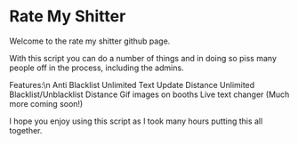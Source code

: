# Rate My Shitter

Welcome to the rate my shitter github page.

With this script you can do a number of things and in doing so piss many people off in the process, including the admins.

Features:\n
Anti Blacklist
Unlimited Text Update Distance
Unlimited Blacklist/Unblacklist Distance
Gif images on booths
Live text changer
(Much more coming soon!)

I hope you enjoy using this script as I took many hours putting this all together.
